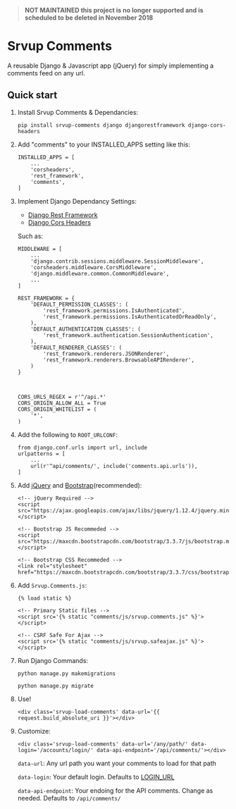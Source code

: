 > **NOT MAINTAINED this project is no longer supported and is scheduled to be deleted in November 2018**


Srvup Comments
=====

A reusable Django & Javascript app (jQuery) for simply implementing a comments feed on any url.


Quick start
-----------
1. Install Srvup Comments & Dependancies:

    ```
    pip install srvup-comments django djangorestframework django-cors-headers
    ```
    

2. Add "comments" to your INSTALLED_APPS setting like this:

    ```
    INSTALLED_APPS = [
        ...
        'corsheaders', 
        'rest_framework',
        'comments',
    ]
    ```

3. Implement Django Dependancy Settings:
    - [Django Rest Framework](http://www.django-rest-framework.org/)
    - [Django Cors Headers](https://github.com/ottoyiu/django-cors-headers)

    Such as:
    ```
    MIDDLEWARE = [
        ...
        'django.contrib.sessions.middleware.SessionMiddleware',
        'corsheaders.middleware.CorsMiddleware',
        'django.middleware.common.CommonMiddleware',
        ...
    ]

    REST_FRAMEWORK = {
        'DEFAULT_PERMISSION_CLASSES': (
            'rest_framework.permissions.IsAuthenticated',
            'rest_framework.permissions.IsAuthenticatedOrReadOnly',
        ),
        'DEFAULT_AUTHENTICATION_CLASSES': (
            'rest_framework.authentication.SessionAuthentication',
        ),
        'DEFAULT_RENDERER_CLASSES': (
            'rest_framework.renderers.JSONRenderer',
            'rest_framework.renderers.BrowsableAPIRenderer',
        )
    }



    CORS_URLS_REGEX = r'^/api.*'
    CORS_ORIGIN_ALLOW_ALL = True
    CORS_ORIGIN_WHITELIST = (
        '*',
    )

    ```

4. Add the following to `ROOT_URLCONF`:
    ```
    from django.conf.urls import url, include
    urlpatterns = [
        ...
        url(r'^api/comments/', include('comments.api.urls')),
    ]
    ```


5. Add [jQuery](http://jquery.com/) and [Bootstrap](http://getbootstrap.com/)(recommended):
    ```
    <!-- jQuery Required -->
    <script src="https://ajax.googleapis.com/ajax/libs/jquery/1.12.4/jquery.min.js"></script>

    <!-- Bootstrap JS Recommeded -->
    <script src="https://maxcdn.bootstrapcdn.com/bootstrap/3.3.7/js/bootstrap.min.js"></script>

    <!-- Bootstrap CSS Recommeded -->
    <link rel="stylesheet" href="https://maxcdn.bootstrapcdn.com/bootstrap/3.3.7/css/bootstrap.min.css">
    ```


6. Add `Srvup.Comments.js`:
    ```
    {% load static %} 

    <!-- Primary Static files -->
    <script src='{% static "comments/js/srvup.comments.js" %}'></script>

    <!-- CSRF Safe For Ajax -->
    <script src='{% static "comments/js/srvup.safeajax.js" %}'></script>
    ```

7. Run Django Commands:
    ```
    python manage.py makemigrations

    python manage.py migrate
    ```

8. Use!
    ```
    <div class='srvup-load-comments' data-url='{{ request.build_absolute_uri }}'></div>
    ```


9. Customize:
    ```
    <div class='srvup-load-comments' data-url='/any/path/' data-login='/accounts/login/' data-api-endpoint='/api/comments/'></div>
    ```

    `data-url`: Any url path you want your comments to load for that path

    `data-login`: Your default login. Defaults to [LOGIN_URL](https://docs.djangoproject.com/en/1.10/ref/settings/#std:setting-LOGIN_URL)

    `data-api-endpoint`: Your endoing for the API comments. Change as needed. Defaults to `/api/comments/`

